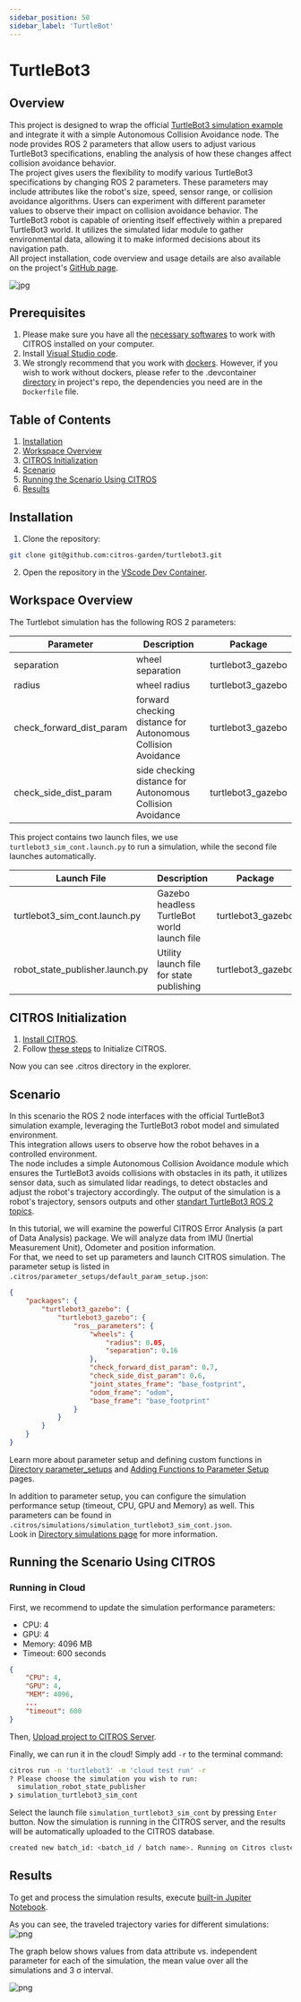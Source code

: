 ```yaml
---
sidebar_position: 50
sidebar_label: 'TurtleBot'
---
```


# TurtleBot3

## Overview
This project is designed to wrap the official [TurtleBot3 simulation example](https://emanual.robotis.com/docs/en/platform/turtlebot3/simulation/#gazebo-simulation) and integrate it with a simple Autonomous Collision Avoidance node. The node provides ROS 2 parameters that allow users to adjust various TurtleBot3 specifications, enabling the analysis of how these changes affect collision avoidance behavior. <br />
The project gives users the flexibility to modify various TurtleBot3 specifications by changing ROS 2 parameters. These parameters may include attributes like the robot's size, speed, sensor range, or collision avoidance algorithms. Users can experiment with different parameter values to observe their impact on collision avoidance behavior. The TurtleBot3 robot is capable of orienting itself effectively within a prepared TurtleBot3 world. It utilizes the simulated lidar module to gather environmental data, allowing it to make informed decisions about its navigation path.<br/>
All project installation, code overview and usage details are also available on the project's [GitHub page](https://github.com/citros-garden/turtlebot3).

![jpg](img/turtlebot3_0.jpg "TurtleBot3")

## Prerequisites

1. Please make sure you have all the [necessary softwares](https://citros.io/doc/docs_tutorials/getting_started/#softwares-to-work-with-citros) to work with CITROS installed on your computer.
2. Install [Visual Studio code](https://code.visualstudio.com/download).
3. We strongly recommend that you work with [dockers](https://citros.io/doc/docs_tutorials/dockerfile_overview/). However, if you wish to work without dockers, please refer to the .devcontainer [directory](https://github.com/citros-garden/turtlebot3/tree/main/.devcontainer) in project's repo, the dependencies you need are in the ```Dockerfile``` file.

## Table of Contents
1. [Installation](#installation)
2. [Workspace Overview](#workspace-overview)
3. [CITROS Initialization](#citros-initialization)
4. [Scenario](#scenario)
5. [Running the Scenario Using CITROS](#running-the-scenario-using-citros)
6. [Results](#results)

## Installation
1. Clone the repository:
```bash
git clone git@github.com:citros-garden/turtlebot3.git
```
2. Open the repository in the [VScode Dev Container](https://citros.io/doc/docs_tutorials/getting_started/#open-project-in-vscode-dev-container).

## Workspace Overview

The Turtlebot simulation has the following ROS 2 parameters:

|Parameter	|Description	|Package
|--|--|--
separation		|wheel separation	|turtlebot3_gazebo
radius		|wheel radius	|turtlebot3_gazebo
check_forward_dist_param		|forward checking distance for Autonomous Collision Avoidance	|turtlebot3_gazebo
check_side_dist_param		|side checking distance for Autonomous Collision Avoidance	|turtlebot3_gazebo


This project contains two launch files, we use ```turtlebot3_sim_cont.launch.py``` to run a simulation, while the second file launches automatically.

|Launch File	|Description	|Package
|--|--|--
turtlebot3_sim_cont.launch.py		|Gazebo headless TurtleBot world launch file 	|turtlebot3_gazebo
robot_state_publisher.launch.py		|Utility launch file for state publishing  |turtlebot3_gazebo


## CITROS Initialization
1. [Install CITROS](https://citros.io/doc/docs_tutorials/getting_started/#installation).
2. Follow [these steps](https://citros.io/doc/docs_tutorials/getting_started/#initialization) to Initialize CITROS.

Now you can see .citros directory in the explorer.

## Scenario
In this scenario the ROS 2 node interfaces with the official TurtleBot3 simulation example, leveraging the TurtleBot3 robot model and simulated environment. <br/>
This integration allows users to observe how the robot behaves in a controlled environment.<br/>
The node includes a simple Autonomous Collision Avoidance module which ensures the TurtleBot3 avoids collisions with obstacles in its path, it utilizes sensor data, such as simulated lidar readings, to detect obstacles and adjust the robot's trajectory accordingly. The output of the simulation is a robot's trajectory, sensors outputs and other [standart TurtleBot3 ROS 2 topics](https://emanual.robotis.com/docs/en/software/robotis_framework_packages/).<br/>

In this tutorial, we will examine the powerful CITROS Error Analysis (a part of Data Analysis) package. We will analyze data from IMU (Inertial Measurement Unit), Odometer and position information. <br/>
For that, we need to set up parameters and launch CITROS simulation. The parameter setup is listed in ```.citros/parameter_setups/default_param_setup.json```:
```json
{
    "packages": {
        "turtlebot3_gazebo": {
            "turtlebot3_gazebo": {
                "ros__parameters": {
                    "wheels": {
                        "radius": 0.05,
                        "separation": 0.16
                    },
                    "check_forward_dist_param": 0.7,
                    "check_side_dist_param": 0.6,
                    "joint_states_frame": "base_footprint",
                    "odom_frame": "odom",
                    "base_frame": "base_footprint"
                }
            }
        }
    }
}
```

Learn more about parameter setup and defining custom functions in [Directory parameter_setups](https://citros.io/doc/docs_cli/structure/citros_structure/#directory-parameter_setups) and [Adding Functions to Parameter Setup](https://citros.io/doc/docs_cli/configuration/config_params) pages.

In addition to parameter setup, you can configure the simulation performance setup (timeout, CPU, GPU and Memory) as well.
This parameters can be found in ```.citros/simulations/simulation_turtlebot3_sim_cont.json```. <br/>
Look in [Directory simulations page](https://citros.io/doc/docs_cli/structure/citros_structure#directory-simulations) for more information.

## Running the Scenario Using CITROS

### Running in Cloud

First, we recommend to update the simulation performance parameters:
- CPU: 4
- GPU: 4  
- Memory: 4096 MB
- Timeout: 600 seconds


```json
{
    "CPU": 4,
    "GPU": 4,
    "MEM": 4096,
    ...
    "timeout": 600
}
```

Then, [Upload project to CITROS Server](https://citros.io/doc/docs_tutorials/getting_started/#upload-to-citros-server). 

Finally, we can run it in the cloud! Simply add `-r` to the terminal command: 
```bash 
citros run -n 'turtlebot3' -m 'cloud test run' -r
? Please choose the simulation you wish to run:
  simulation_robot_state_publisher
❯ simulation_turtlebot3_sim_cont
```

Select the launch file ```simulation_turtlebot3_sim_cont``` by pressing `Enter` button. Now the simulation is running in the CITROS server, and the results will be automatically uploaded to the CITROS database.

```bash
created new batch_id: <batch_id / batch name>. Running on Citros cluster. See https://citros.io/batch/<batch_id / batch name>.
```

## Results
To get and process the simulation results, execute [built-in Jupiter Notebook](https://citros.io/aerosandbox_cessna/blob/main/notebooks/aerosandbox_notebook_example.ipynb).

As you can see, the traveled trajectory varies for different simulations:
![png](img/citros2.png "CITROS example")

The graph below shows values from data attribute vs. independent parameter for each of the simulation, the mean value over all the simulations and 3 σ interval.

![png](img/citros3.png "CITROS example")